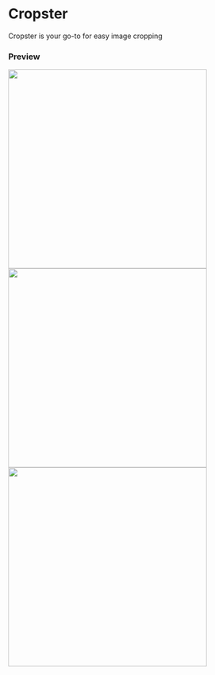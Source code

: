 # Cropster
Cropster is your go-to for easy image cropping


### Preview

<p>
<img src="https://imgur.com/7RdRkIG.gif" height="400"/>
<img src="https://imgur.com/3rAKpmy.png" height="400">
<img src="https://i.imgur.com/9eqh1h8.png" height="400">
</p>

